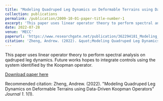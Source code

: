 ```yaml
---
title: "Modeling Quadruped Leg Dynamics on Deformable Terrains using Data-Driven Koopman Operators"
collection: publications
permalink: /publication/2009-10-01-paper-title-number-1
excerpt: 'This paper uses linear operator theory to perform spectral analysis on quadruped leg dynamics.'
date: 2022-07-28
venue: 'MECC'
paperurl: 'https://www.researchgate.net/publication/362294181_Modeling_Quadruped_Leg_Dynamics_on_Deformable_Terrains_using_Data-driven_Koopman_Operators'
citation: 'Zheng, Andrew. (2022). &quot;Modeling Quadruped Leg Dynamics on Deformable Terrains using Data-Driven Koopman Operators&quot; <i>MECC 2022 Conference</i>. 1(1).'
---
```

This paper uses linear operator theory to perform spectral analysis on qadruped leg dynamics. Future works hopes to integrate controls using the system identified by the Koopman operator.

[Download paper here](https://www.researchgate.net/publication/362294181_Modeling_Quadruped_Leg_Dynamics_on_Deformable_Terrains_using_Data-driven_Koopman_Operators)

Recommended citation: Zheng, Andrew. (2022). "Modeling Quadruped Leg Dynamics on Deformable Terrains using Data-Driven Koopman Operators" <i>Journal 1</i>. 1(1).
